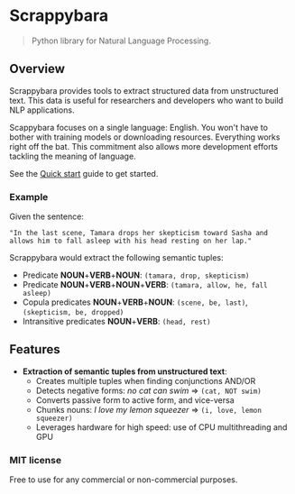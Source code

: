 # Scrappybara

> Python library for Natural Language Processing.

## Overview

Scrappybara provides tools to extract structured data from unstructured text. This data is useful for researchers and developers who want to build NLP applications.

Scappybara focuses on a single language: English. You won't have to bother with training models or downloading resources. Everything works right off the bat. This commitment also allows more development efforts tackling the meaning of language.

See the [Quick start](quick-start.md) guide to get started.

### Example

Given the sentence:

```text
"In the last scene, Tamara drops her skepticism toward Sasha and allows him to fall asleep with his head resting on her lap."
```

Scrappybara would extract the following semantic tuples:
- Predicate **NOUN**+**VERB**+**NOUN**: `(tamara, drop, skepticism)`
- Predicate **NOUN**+**VERB**+**NOUN**+**VERB**: `(tamara, allow, he, fall asleep)`
- Copula predicates **NOUN**+**VERB**+**NOUN**: `(scene, be, last)`, `(skepticism, be, dropped)`
- Intransitive predicates **NOUN**+**VERB**: `(head, rest)`
 
## Features

- **Extraction of semantic tuples from unstructured text**:
    - Creates multiple tuples when finding conjunctions AND/OR
    - Detects negative forms: *no cat can swim* => `(cat, NOT swim)`
    - Converts passive form to active form, and vice-versa
    - Chunks nouns: *I love my lemon squeezer* => `(i, love, lemon squeezer)`
    - Leverages hardware for high speed: use of CPU multithreading and GPU
    
### MIT license

Free to use for any commercial or non-commercial purposes.

